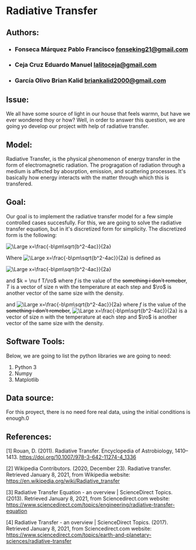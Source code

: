 # Radiative Transfer

## Authors:

* ### Fonseca Márquez Pablo Francisco fonseking21@gmail.com
* ### Ceja Cruz Eduardo Manuel lalitoceja@gmail.com
* ### García Olivo Brian Kalid briankalid2000@gmail.com

## Issue:

We all have some source of light in our house that feels warmn, but have we ever wondered thoy or how? Well, in order to answer this question, we are going yo develop our project with help of radiative transfer.

## Model:

Radiative Transfer, is the physical phenomenon of energy transfer in the form of electromagnetic radiation.
The progragation of radiation through a medium is affected by abosrption, emission, and scattering processes. It's basically how energy interacts with the matter through which this is transfered.


## Goal:
Our goal is to implement the radiative transfer model for a few simple controlled cases succesfully. For this, we are going to solve the radiative transfer equation, but in it's discretized form for simplicity. The discretized form is the following:


<!--- $$I_{i+1} = I_i e^{-\tau} + S_{\nu}(I_{i+1})(1-e^{-\tau})$$-->
<img src="https://latex.codecogs.com/svg.latex?\Large&space;I_{i+1}=I_{i}e^{-\tau}+S_{\nu}(I_{i+1})(1-e^{-\tau})" title="\Large x=\frac{-b\pm\sqrt{b^2-4ac}}{2a}" />


Where <img src="https://latex.codecogs.com/svg.latex?\Large&space;\tau" title="\Large x=\frac{-b\pm\sqrt{b^2-4ac}}{2a}" /> is defined as

<!---\frac{\delta x}{2}(k_i + k_{i + 1})-->

<img src="https://latex.codecogs.com/svg.latex?\Large&space;\frac{\delta{x}}{2}(k_i+k_{i+1})" title="\Large x=\frac{-b\pm\sqrt{b^2-4ac}}{2a}" />


and $k = \nu f T/\ro$  where $f$ is the value of the ~~something i don't remeber~~, $T$ is a vector of size n  with the temperature at each step and $\ro$ is another vector of the same size with the density.



and <img src="https://latex.codecogs.com/svg.latex?\Large&space;k=\nu{f} T/\ro" title="\Large x=\frac{-b\pm\sqrt{b^2-4ac}}{2a}" />  where $f$ is the value of the ~~something i don't remeber~~, <img src="https://latex.codecogs.com/svg.latex?\Large&space;T" title="\Large x=\frac{-b\pm\sqrt{b^2-4ac}}{2a}" />
 is a vector of size n  with the temperature at each step and $\ro$ is another vector of the same size with the density.


## Software Tools:

Below, we are going to list the python libraries we are going to need:

1. Python 3
2. Numpy
3. Matplotlib

## Data source:

For this proyect, there is no need fore real data, using the initial conditions is enough.0

## References:
[1] Rouan, D. (2011). Radiative Transfer. Encyclopedia of Astrobiology, 1410–1413. https://doi.org/10.1007/978-3-642-11274-4_1336 

[2] Wikipedia Contributors. (2020, December 23). Radiative transfer. Retrieved January 8, 2021, from Wikipedia website: https://en.wikipedia.org/wiki/Radiative_transfer

[3] Radiative Transfer Equation - an overview | ScienceDirect Topics. (2013). Retrieved January 8, 2021, from Sciencedirect.com website: https://www.sciencedirect.com/topics/engineering/radiative-transfer-equation

[4] Radiative Transfer - an overview | ScienceDirect Topics. (2017). Retrieved January 8, 2021, from Sciencedirect.com website: https://www.sciencedirect.com/topics/earth-and-planetary-sciences/radiative-transfer


